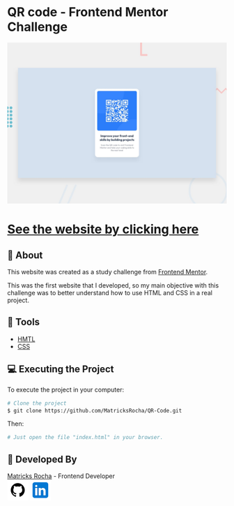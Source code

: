 # QR code - Frontend Mentor Challenge

![Design preview for the QR code component coding challenge](./design/desktop-preview.jpg)

<h1><a href="https://qr-code-one-sooty.vercel.app/">See the website by clicking here</a></h1>

## 📕 About

This website was created as a study challenge from [Frontend Mentor](https://www.frontendmentor.io).

This was the first website that I developed, so my main objective with this challenge was to better understand how to use HTML and CSS in a real project.

## 🔨 Tools

- [HMTL](https://developer.mozilla.org/en-US/docs/Web/HTML)
- [CSS](https://developer.mozilla.org/en-US/docs/Web/CSS)

## 💻 Executing the Project

To execute the project in your computer:

```bash
# Clone the project
$ git clone https://github.com/MatricksRocha/QR-Code.git
```

Then:

```bash
# Just open the file "index.html" in your browser.
```

## 📝 Developed By

[Matricks Rocha](https://github.com/MatricksRocha) - Frontend Developer <br>
[![GitHub Icon](./images/Readme%20Icons/icons8-github-48.png)](https://github.com/MatricksRocha)
[![Linkedin Icon](./images/Readme%20Icons/icons8-linkedin-48.png)](https://www.linkedin.com/in/matricks-rocha/)
